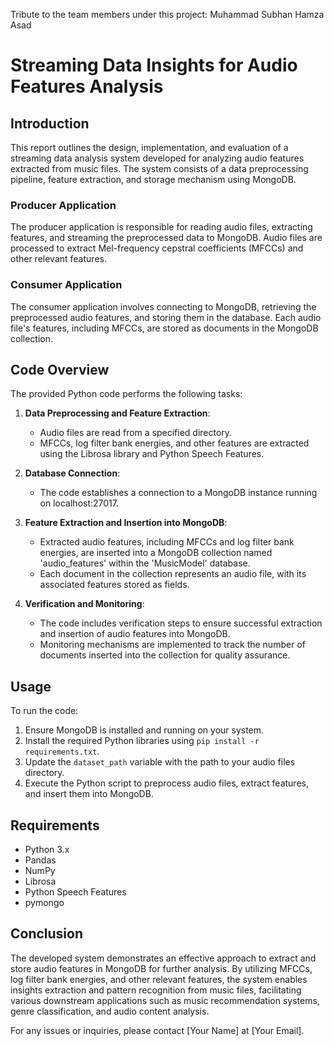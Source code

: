 Tribute to the team members under this project:
Muhammad Subhan 
Hamza Asad
# Streaming Data Insights for Audio Features Analysis

## Introduction

This report outlines the design, implementation, and evaluation of a streaming data analysis system developed for analyzing audio features extracted from music files. The system consists of a data preprocessing pipeline, feature extraction, and storage mechanism using MongoDB.

### Producer Application

The producer application is responsible for reading audio files, extracting features, and streaming the preprocessed data to MongoDB. Audio files are processed to extract Mel-frequency cepstral coefficients (MFCCs) and other relevant features.

### Consumer Application

The consumer application involves connecting to MongoDB, retrieving the preprocessed audio features, and storing them in the database. Each audio file's features, including MFCCs, are stored as documents in the MongoDB collection.

## Code Overview

The provided Python code performs the following tasks:

1. **Data Preprocessing and Feature Extraction**: 
    - Audio files are read from a specified directory.
    - MFCCs, log filter bank energies, and other features are extracted using the Librosa library and Python Speech Features.

2. **Database Connection**:
    - The code establishes a connection to a MongoDB instance running on localhost:27017.

3. **Feature Extraction and Insertion into MongoDB**:
    - Extracted audio features, including MFCCs and log filter bank energies, are inserted into a MongoDB collection named 'audio_features' within the 'MusicModel' database.
    - Each document in the collection represents an audio file, with its associated features stored as fields.

4. **Verification and Monitoring**:
    - The code includes verification steps to ensure successful extraction and insertion of audio features into MongoDB.
    - Monitoring mechanisms are implemented to track the number of documents inserted into the collection for quality assurance.

## Usage

To run the code:

1. Ensure MongoDB is installed and running on your system.
2. Install the required Python libraries using `pip install -r requirements.txt`.
3. Update the `dataset_path` variable with the path to your audio files directory.
4. Execute the Python script to preprocess audio files, extract features, and insert them into MongoDB.

## Requirements

- Python 3.x
- Pandas
- NumPy
- Librosa
- Python Speech Features
- pymongo

## Conclusion

The developed system demonstrates an effective approach to extract and store audio features in MongoDB for further analysis. By utilizing MFCCs, log filter bank energies, and other relevant features, the system enables insights extraction and pattern recognition from music files, facilitating various downstream applications such as music recommendation systems, genre classification, and audio content analysis.

For any issues or inquiries, please contact [Your Name] at [Your Email].

